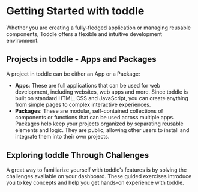 # Getting Started with toddle
Whether you are creating a fully-fledged application or managing reusable components, Toddle offers a flexible and intuitive development environment.

## Projects in toddle - Apps and Packages
A project in toddle can be either an App or a Package:
- **Apps**: These are full applications that can be used for web development, including websites, web apps and more. Since toddle is built on standard HTML, CSS and JavaScript, you can create anything from simple pages to complex interactive experiences.
- **Packages**: These are modular, self-contained collections of components or functions that can be used across multiple apps. Packages help keep your projects organized by separating reusable elements and logic. They are public, allowing other users to install and integrate them into their own projects.

## Exploring toddle Through Challenges
A great way to familiarize yourself with toddle’s features is by solving the challenges available on your dashboard. These guided exercises introduce you to key concepts and help you get hands-on experience with toddle.
